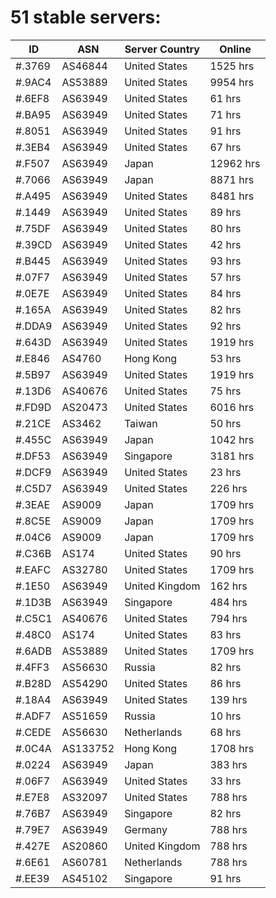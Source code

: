 # 51 stable servers:

| ID | ASN | Server Country | Online |
| ------ | ------ | ------ | ------ |
| #.3769 | AS46844 | United States | 1525 hrs |
| #.9AC4 | AS53889 | United States | 9954 hrs |
| #.6EF8 | AS63949 | United States | 61 hrs |
| #.BA95 | AS63949 | United States | 71 hrs |
| #.8051 | AS63949 | United States | 91 hrs |
| #.3EB4 | AS63949 | United States | 67 hrs |
| #.F507 | AS63949 | Japan | 12962 hrs |
| #.7066 | AS63949 | Japan | 8871 hrs |
| #.A495 | AS63949 | United States | 8481 hrs |
| #.1449 | AS63949 | United States | 89 hrs |
| #.75DF | AS63949 | United States | 80 hrs |
| #.39CD | AS63949 | United States | 42 hrs |
| #.B445 | AS63949 | United States | 93 hrs |
| #.07F7 | AS63949 | United States | 57 hrs |
| #.0E7E | AS63949 | United States | 84 hrs |
| #.165A | AS63949 | United States | 82 hrs |
| #.DDA9 | AS63949 | United States | 92 hrs |
| #.643D | AS63949 | United States | 1919 hrs |
| #.E846 | AS4760 | Hong Kong | 53 hrs |
| #.5B97 | AS63949 | United States | 1919 hrs |
| #.13D6 | AS40676 | United States | 75 hrs |
| #.FD9D | AS20473 | United States | 6016 hrs |
| #.21CE | AS3462 | Taiwan | 50 hrs |
| #.455C | AS63949 | Japan | 1042 hrs |
| #.DF53 | AS63949 | Singapore | 3181 hrs |
| #.DCF9 | AS63949 | United States | 23 hrs |
| #.C5D7 | AS63949 | United States | 226 hrs |
| #.3EAE | AS9009 | Japan | 1709 hrs |
| #.8C5E | AS9009 | Japan | 1709 hrs |
| #.04C6 | AS9009 | Japan | 1709 hrs |
| #.C36B | AS174 | United States | 90 hrs |
| #.EAFC | AS32780 | United States | 1709 hrs |
| #.1E50 | AS63949 | United Kingdom | 162 hrs |
| #.1D3B | AS63949 | Singapore | 484 hrs |
| #.C5C1 | AS40676 | United States | 794 hrs |
| #.48C0 | AS174 | United States | 83 hrs |
| #.6ADB | AS53889 | United States | 1709 hrs |
| #.4FF3 | AS56630 | Russia | 82 hrs |
| #.B28D | AS54290 | United States | 86 hrs |
| #.18A4 | AS63949 | United States | 139 hrs |
| #.ADF7 | AS51659 | Russia | 10 hrs |
| #.CEDE | AS56630 | Netherlands | 68 hrs |
| #.0C4A | AS133752 | Hong Kong | 1708 hrs |
| #.0224 | AS63949 | Japan | 383 hrs |
| #.06F7 | AS63949 | United States | 33 hrs |
| #.E7E8 | AS32097 | United States | 788 hrs |
| #.76B7 | AS63949 | Singapore | 82 hrs |
| #.79E7 | AS63949 | Germany | 788 hrs |
| #.427E | AS20860 | United Kingdom | 788 hrs |
| #.6E61 | AS60781 | Netherlands | 788 hrs |
| #.EE39 | AS45102 | Singapore | 91 hrs |

